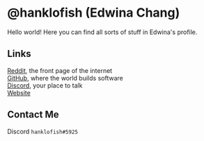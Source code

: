 # @hanklofish (Edwina Chang)
Hello world! Here you can find all sorts of stuff in Edwina's profile.
## Links
[Reddit](https://www.reddit.com/u/hanklofish), the front page of the internet  
[GitHub](https://www.github.com/hanklofish), where the world builds software  
[Discord](https://discord.com/users/828300430332526632), your place to talk  
[Website](https://hanklofish.github.io)
## Contact Me
Discord `hanklofish#5925`  

<!---
hanklofish/hanklofish is a ✨ special ✨ repository because its `README.md` (this file) appears on your GitHub profile.
You can click the Preview link to take a look at your changes.
--->
